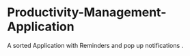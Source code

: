 # Productivity-Management-Application
A sorted Application with Reminders and pop up notifications .
